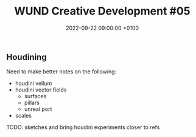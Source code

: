﻿---
layout: post 
title:  "WUND Creative Development #05"
date:   2022-09-22 09:00:00 +0100 
categories: [wund, houdini]
---

## Houdining

Need to make better notes on the following:

- houdini vellum
- houdini vector fields
  - surfaces
  - pillars
  - unreal port
- scales

TODO: sketches and bring houdini experiments closer to refs

